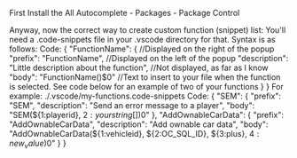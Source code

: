  First Install the All Autocomplete - Packages - Package Control
 
 Anyway, now the correct way to create custom function (snippet) list: You'll need a .code-snippets file in your .vscode directory for that. Syntax is as follows:
Code:
{
    "FunctionName": { //Displayed on the right of the popup
        "prefix": "FunctionName", //Displayed on the left of the popup
        "description": "Little description about the function", //Not displayed, as far as I know
        "body": "FunctionName()$0" //Text to insert to your file when the function is selected. See code below for an example of two of your functions
    }
}
For example: ./.vscode/my-functions.code-snippets
Code:
{
    "SEM": {
        "prefix": "SEM",
        "description": "Send an error message to a player",
        "body": "SEM(${1:playerid}, ${2:yourstring[]})$0"
    },
    "AddOwnableCarData": {
        "prefix": "AddOwnableCarData",
        "description": "Add ownable car data",
        "body": "AddOwnableCarData(${1:vehicleid}, ${2:OC_SQL_ID}, ${3:plus}, ${4:new_value})$0"
    }
}
